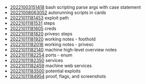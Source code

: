 - [20221003151418](/zet/20221003151418/README.md) bash scripting parse args with case statement
- [20221008063052](/zet/20221008063052/README.md) autorunning scripts in cards
- [20221011181453](/zet/20221011181453/README.md) exploit path
- [20221011181531](/zet/20221011181531/README.md) steps
- [20221011181605](/zet/20221011181605/README.md) creds
- [20221011181820](/zet/20221011181820/README.md) privesc steps
- [20221011181920](/zet/20221011181920/README.md) working notes - foothold
- [20221011182016](/zet/20221011182016/README.md) working notes - privesc
- [20221011182140](/zet/20221011182140/README.md) machine high-level overview notes
- [20221011182254](/zet/20221011182254/README.md) ports - enum
- [20221011182350](/zet/20221011182350/README.md) services
- [20221011182459](/zet/20221011182459/README.md) machine web services
- [20221011183500](/zet/20221011183500/README.md) potential exploits
- [20221011184954](/zet/20221011184954/README.md) proof, flags, and screenshots
